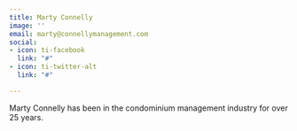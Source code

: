 ```yaml
---
title: Marty Connelly
image: ''
email: marty@connellymanagement.com
social:
- icon: ti-facebook
  link: "#"
- icon: ti-twitter-alt
  link: "#"

---
```

Marty Connelly has been in the condominium management industry for over 25 years. 